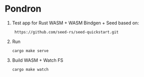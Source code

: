 # Pondron

1. Test app for Rust WASM + WASM Bindgen + Seed based on:

    ```
     https://github.com/seed-rs/seed-quickstart.git

    ```
1. Run
    ```
    cargo make serve
    ```

1. Build WASM + Watch FS

    ```
    cargo make watch
    ```